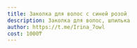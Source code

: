 ```yaml
---
title: Заколка для волос с синей розой
description: Заколка для волос, шпилька
author: https://t.me/Irina_7owl
cost: 1000₸
---
```

